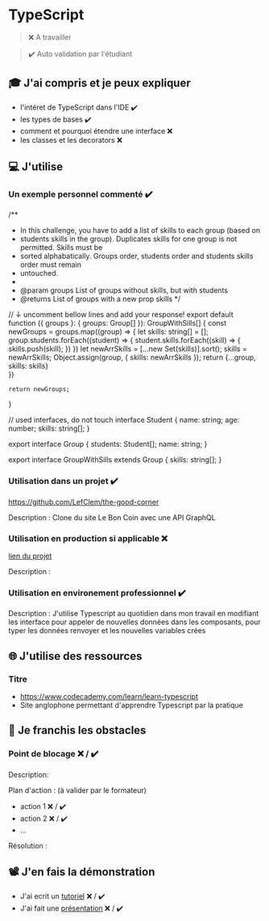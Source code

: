 # TypeScript

> ❌ A travailler

> ✔️ Auto validation par l'étudiant

## 🎓 J'ai compris et je peux expliquer

- l'intéret de TypeScript dans l'IDE ✔️
- les types de bases ✔️
- comment et pourquoi étendre une interface ❌ 
- les classes et les decorators ❌ 

## 💻 J'utilise

### Un exemple personnel commenté ✔️

/**
 * In this challenge, you have to add a list of skills to each group (based on 
 * students skills in the group). Duplicates skills for one group is not permitted. Skills must be
 * sorted alphabatically. Groups order, students order and students skills order must remain
 * untouched.
 * 
 * @param groups List of groups without skills, but with students
 * @returns List of groups with a new prop skills
 */

// ↓ uncomment bellow lines and add your response!
export default function ({ groups }: { groups: Group[] }): GroupWithSills[] {
    const newGroups = groups.map((group) => {
        let skills: string[] = [];
        group.students.forEach((student) => {
            student.skills.forEach((skill) => {
                skills.push(skill);
            })
        })
        let newArrSkills = [...new Set(skills)].sort();
        skills = newArrSkills;
        Object.assign(group, { skills: newArrSkills });
        return {...group, skills: skills}        
    })

    return newGroups;
}

// used interfaces, do not touch
interface Student {
    name: string;
    age: number;
    skills: string[];
}

export interface Group {
    students: Student[];
    name: string;
}

export interface GroupWithSills extends Group {
    skills: string[];
}

### Utilisation dans un projet ✔️

https://github.com/LefClem/the-good-corner

Description : Clone du site Le Bon Coin avec une API GraphQL 

### Utilisation en production si applicable ❌ 

[lien du projet](...)

Description :

### Utilisation en environement professionnel ✔️

Description : J'utilise Typescript au quotidien dans mon travail en modifiant les interface pour appeler de nouvelles données dans les composants, pour typer les données renvoyer et les nouvelles variables crées

## 🌐 J'utilise des ressources

### Titre

- https://www.codecademy.com/learn/learn-typescript
- Site anglophone permettant d'apprendre Typescript par la pratique

## 🚧 Je franchis les obstacles

### Point de blocage ❌ / ✔️

Description:

Plan d'action : (à valider par le formateur)

- action 1 ❌ / ✔️
- action 2 ❌ / ✔️
- ...

Résolution :

## 📽️ J'en fais la démonstration

- J'ai ecrit un [tutoriel](...) ❌ / ✔️
- J'ai fait une [présentation](...) ❌ / ✔️
